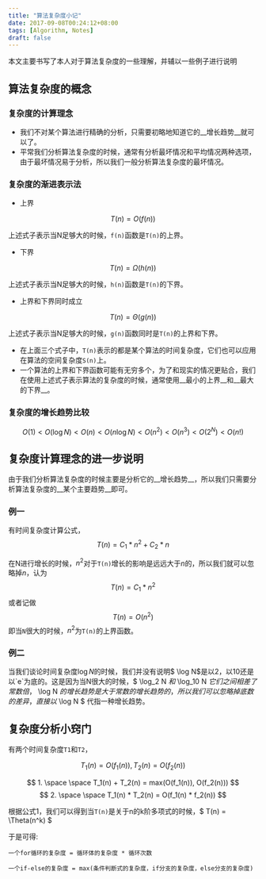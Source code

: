 ```yaml
---
title: "算法复杂度小记"
date: 2017-09-08T00:24:12+08:00
tags: [Algorithm, Notes]
draft: false
---
```


本文主要书写了本人对于算法复杂度的一些理解，并辅以一些例子进行说明

<!--more-->

## 算法复杂度的概念

### 复杂度的计算理念

+ 我们不对某个算法进行精确的分析，只需要初略地知道它的__增长趋势__就可以了。
+ 平常我们分析算法复杂度的时候，通常有分析最坏情况和平均情况两种选项，由于最坏情况易于分析，所以我们一般分析算法复杂度的最坏情况。

### 复杂度的渐进表示法

+ 上界

$$ T(n) = O(f(n)) $$

上述式子表示当N足够大的时候，`f(n)`函数是`T(n)`的上界。

+ 下界

$$ T(n) = \Omega(h(n)) $$

上述式子表示当N足够大的时候，`h(n)`函数是`T(n)`的下界。

+ 上界和下界同时成立

$$ T(n) = \Theta(g(n)) $$

上述式子表示当N足够大的时候，`g(n)`函数同时是`T(n)`的上界和下界。

+ 在上面三个式子中，`T(n)`表示的都是某个算法的时间复杂度，它们也可以应用在算法的空间复杂度`S(n)`上。
+ 一个算法的上界和下界函数可能有无穷多个，为了和现实的情况更贴合，我们在使用上述式子表示算法的复杂度的时候，通常使用__最小的上界__和__最大的下界__。

### 复杂度的增长趋势比较

$$ O(1) <  O(\log N) < O(n) < O(n \log N) < O(n^2) < O(n^3) < O(2^N) < O(n!) $$

## 复杂度计算理念的进一步说明

由于我们分析算法复杂度的时候主要是分析它的__增长趋势__，所以我们只需要分析算法复杂度的__某个主要趋势__即可。

### 例一

有时间复杂度计算公式，$$ T(n) = C_1 * n^2 + C_2 * n $$

在N进行增长的时候，$n^2$对于`T(n)`增长的影响是远远大于$n$的，所以我们就可以忽略掉$n$，认为$$ T(n) = C_1 * n^2 $$
或者记做 $$ T(n) = O(n^2) $$
即当`N`很大的时候，$n^2$为`T(n)`的上界函数。

### 例二

当我们谈论时间复杂度$\log N$的时候，我们并没有说明$ \log N$是以2，以10还是以`e`为底的。这是因为当N很大的时候，$ \log_2 N $和$ \log_10 N $它们之间相差了常数倍，$ \log N $的增长趋势是大于常数的增长趋势的，所以我们可以忽略掉底数的差异，直接以$ \log N $ 代指一种增长趋势。


## 复杂度分析小窍门

有两个时间复杂度`T1`和`T2`，

$$ T_1(n) = O(f_1(n)), T_2(n) = O(f_2(n)) $$

$$ 1. \space \space T_1(n) + T_2(n) = max(O(f_1(n)), O(f_2(n))) $$
$$ 2. \space \space T_1(n) * T_2(n) = O(f_1(n) * f_2(n)) $$

根据公式1，我们可以得到当`T(n)`是关于n的k阶多项式的时候，$ T(n) = \Theta(n^k) $

于是可得:

```
一个for循环的复杂度 = 循环体的复杂度 * 循环次数

一个if-else的复杂度 = max(条件判断式的复杂度，if分支的复杂度，else分支的复杂度)
```
